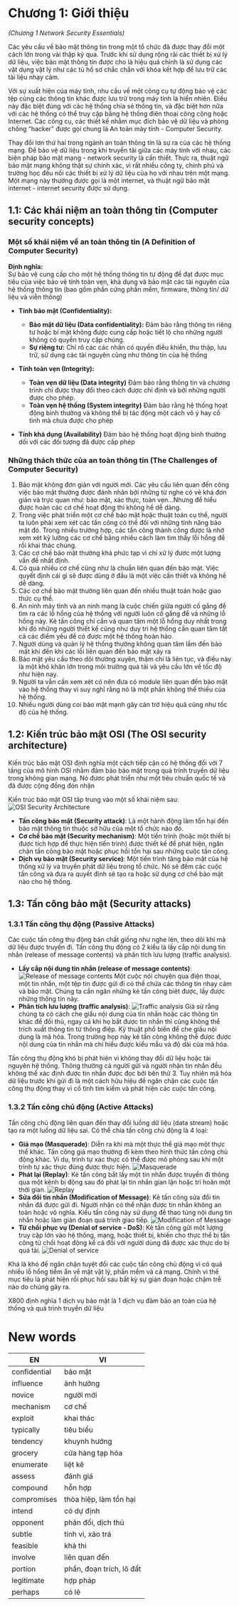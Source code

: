 # Chương 1: Giới thiệu

_(Chương 1 Network Security Essentials)_

Các yêu cầu về bảo mật thông tin trong một tổ chức đã được thay đổi một cách lớn trong vài thập kỷ qua. Trước khi sử dụng rộng rãi các thiết bị xử lý dữ liệu, việc bảo mật thông tin được cho là hiệu quả chính là sử dụng các vật dụng vật lý như các tủ hồ sơ chắc chắn với khóa kết hợp để lưu trữ các tài liệu nhạy cảm.

Với sự xuất hiện của máy tính, nhu cầu về một công cụ tự động bảo vệ các tệp cùng các thông tin khác được lưu trữ trong máy tính là hiển nhiên. Điều này đặc biệt đúng với các hệ thống chia sẻ thông tin, và đặc biệt hơn nữa với các hệ thống có thể truy cập bằng hệ thống điên thoại công cộng hoặc Internet. Các công cụ, các thiết kế nhằm mục đích bảo vệ dữ liệu và phòng chống “hacker” được gọi chung là An toàn máy tính - Computer Security.

Thay đổi lơn thứ hai trong ngành an toàn thông tin là sự ra của các hệ thống mạng. Để bảo vệ dữ liệu trong khi truyền tải giữa các máy tính với nhau, các biện pháp bảo mật mạng - network security là cần thiết. Thực ra, thuật ngữ bảo mật mạng không thật sự chính xác, vì rất nhiều công ty, chính phủ và trường học đều nối các thiết bị xử lý dữ liệu của họ với nhau trên một mạng. Một mạng này thường được gọi là một internet, và thuật ngữ bảo mật internet - internet security được sử dụng.

## 1.1: Các khái niệm an toàn thông tin (Computer security concepts)

### Một số khái niệm về an toàn thông tin (A Definition of Computer Security)

**Định nghĩa:**\
Sự bảo vệ cung cấp cho một hệ thống thông tin tự động để đạt được mục tiêu của việc bảo vệ tính toàn vẹn, khả dụng và bảo mật các tài nguyên của hệ thống thông tin (bao gồm phần cứng phần mềm, firmware, thông tin/ dữ liệu và viễn thông)

- **Tính bảo mật (Confidentiality):**

  - **Bảo mật dữ liệu (Data confidentiality):** Đảm bảo rằng thông tin riêng tư hoặc bí mật không được cung cấp hoặc tiết lộ cho những người không có quyền truy cập chúng.
  - **Sự riêng tư:** Chỉ rõ các các nhân có quyền điều khiển, thu thập, lưu trữ, sử dụng các tài nguyên cũng như thông tin của hệ thống

- **Tính toàn vẹn (Integrity):**

  - **Toàn vẹn dữ liệu (Data integrity)** Đảm bảo rằng thông tin và chương trình chỉ được thay đổi theo cách được chỉ định và bởi những người được cho phép.
  - **Toàn vẹn hệ thống (System integrity)** Đảm bảo rằng hệ thống hoạt động bình thường và không thể bị tác động một cách vô ý hay cố tình mà chưa được cho phép

- **Tính khả dụng (Availability)** Đảm bảo hệ thống hoạt động bình thường dối với các đối tượng đã được cấp phép

### Những thách thức của an toàn thông tin (The Challenges of Computer Security)

1. Bảo mật không đơn giản với người mới. Các yêu cầu liên quan đến công việc bảo mật thường được đánh nhãn bởi những từ nghe có vẻ khá đơn giản và trực quan như: bảo mật, xác thực, toàn vẹn...Nhưng để hiểu được hoàn các cơ chế hoạt động thì không hề dễ dàng.
2. Trong việc phát triển một cơ chế bảo mật hoặc thuật toán cụ thể, người ta luôn phải xem xét các tấn công có thể đối với những tính năng bảo mật đó. Trong nhiều trường hợp, các tấn công thành công được là nhờ xem xét kỹ lưỡng các cơ chế bằng nhiều cách làm tìm thấy lỗi hổng để rồi khai thác chúng.
3. Các cơ chế bảo mật thường khá phức tạp vì chỉ xử lý đươc một lượng vấn đề nhất định.
4. Có quá nhiều cơ chế cũng như là chuẩn liên quan đến bảo mật. Việc quyết định cái gì sẽ được dùng ở đầu là một việc cần thiết và không hề dễ dàng.
5. Các cơ chế bảo mật thường liên quan đến nhiều thuật toán hoặc giao thức cụ thể.
6. An ninh máy tính và an ninh mạng là cuộc chiến giữa người cố gắng để tìm ra các lỗ hổng của hệ thống với người luôn cố gắng để vá những lỗ hổng này. Kẻ tấn công chỉ cần và quan tâm một lỗ hổng duy nhất trong khi đó những người thiết kế cũng như duy trì hệ thổng cần quan tâm tất cả các điểm yếu để có được một hệ thống hoàn hảo.
7. Người dùng và quản lý hệ thống thường không quan tâm lắm đến bảo mật khi đến khi các lỗi liên quan đến bảo mật xảy ra
8. Bảo mật yêu cầu theo dõi thường xuyên, thậm chí là liên tục, và điều này là một khó khăn lớn trong môi trường quá tải và yêu cầu lớn về tốc độ như hiện nay.
9. Người ta vẫn cần xem xét có nên đưa có module liên quan đến bảo mật vào hệ thống thay vì suy nghĩ rằng nó là một phần không thể thiếu của hệ thống.
10. Nhiều người dùng coi bảo mật mạnh gây cản trở hiệu quả cũng như tốc độ của hệ thống.

## 1.2: Kiến trúc bảo mật OSI (The OSI security architecture)

Kiến trúc bảo mật OSI định nghĩa một cách tiếp cận có hệ thống đối với 7 tầng của mô hình OSI nhằm đảm bảo bảo mật trong quá trình truyền dữ liệu trong không gian mạng. Nó đươc phát triển như một tiêu chuẩn quốc tế và đã được cộng đồng đón nhận

Kiến trúc bảo mật OSI tâp trung vào một số khái niệm sau:
![OSI Security Architecture](/NetworkSecurityEssentials/OSISecurityArchitecture.png)

- **Tấn công bảo mật (Security attack)**: Là một hành động làm tổn hại đến bảo mật thông tin thuộc sở hữu của một tổ chức nào đó.
- **Cơ chế bảo mật (Security mechanism)**: Một tiến trình (hoặc một thiết bị được tích hợp để thực hiện tiến trình) được thiết kế để phát hiện, ngăn chặn tấn công bảo mật hoặc phục hồi tổn hại sau những cuộc tấn công.
- **Dịch vụ bảo mật (Security service)**: Một tiến trình tăng bảo mật của hệ thống xử lý và truyền phát dữ liệu trong tổ chức. Nó sẽ đếm các cuộc tấn công và đưa ra quyết định sẽ tạo ra hoặc sử dụng cơ chế bảo mật nào cho hệ thống.

## 1.3: Tấn công bảo mật (Security attacks)

### 1.3.1 Tấn công thụ động (Passive Attacks)

Các cuộc tấn công thụ động bản chất giống như nghe lén, theo dõi khi mà dữ liệu được truyền đi.
Tấn công thụ động có 2 kiểu là lấy cắp nội dung tin nhắn (release of message contents) và phân tích lưu lượng (traffic analysis).

- **Lấy cắp nội dung tin nhắn (release of message contents)**:
  ![Release of message contents](/NetworkSecurityEssentials/ReleaseOfMessageContents.png)
  Một cuộc nói chuyện qua điện thoại, một tin nhắn, một tệp tin được gửi đi có thể chứa các thông tin nhạy cảm và bảo mật. Chúng ta cần ngăn những kẻ tấn công biêt được, lấy được những thông tin này.
- **Phân tích lưu lượng (traffic analysis)**:
  ![Traffic analysis](/NetworkSecurityEssentials/TrafficAnalysis.png)
  Giả sử rằng chúng ta có cách che giấu nội dung của tin nhắn hoặc các thông tin khác để đối thủ, ngay cả khi họ bắt được tin nhắn thì cũng không thể trích xuất thông tin từ thông điệp. Kỹ thuật phổ biến để che giấu nội dung là mã hóa. Trong trường họp này kẻ tấn công không thể được được nội dung của tin nhắn mà chỉ hiểu được kiểu mẫu và độ dài của mã hóa.

Tấn công thụ động khó bị phát hiện vì không thay đổi dữ liệu hoặc tài nguyên hệ thống. Thông thường cả người gửi và người nhận tin nhắn đều không thể xác định được tin nhắn được đọc bởi bên thứ 3. Tuy nhiên mã hóa dữ liệu trước khi gửi đi là một cách hữu hiệu để ngăn chặn các cuộc tấn công thụ động thay vì cố tình tìm kiếm và phát hiện các cuộc tấn công.

### 1.3.2 Tấn công chủ động (Active Attacks)

Tấn công chủ động liên quan đến thay dổi luồng dữ liệu (data stream) hoặc tạo ra một luồng dữ liệu sai.
Có thể chia tấn công chủ động là 4 loại:

- **Giả mạo (Masquerade)**: Diễn ra khi mà một thực thể giả mạo một thực thể khác. Tấn công giả mạo thường đi kèm theo hình thức tấn công chủ động khác. Ví dụ, trình tự xác thực có thể được mô phỏng sau khi một trình tự xác thực đúng được thực hiện.
  ![Masquerade](/NetworkSecurityEssentials/Masquerade.png)
- **Phát lại (Replay)**: Kẻ tấn công bắt lấy một tin nhắn được truyền đi thông qua một kênh bị động sau đó phát lại tin nhắn gian lận hoặc trì hoãn một thời gian.
  ![Replay](/NetworkSecurityEssentials/Replay.png)
- **Sửa đổi tin nhắn (Modification of Message)**: Kẻ tấn công sửa đổi tin nhắn đã được gửi đi. Người nhận có thể nhận được tin nhắn không an toàn hoặc vô nghĩa. Kiểu tấn công này sử dụng để thao túng nội dung tin nhắn hoặc làm gián đoạn quá trình giao tiếp.
  ![Modification of Message](/NetworkSecurityEssentials/ModificationOfMessages.png)
- **Từ chối phục vụ (Denial of service - DoS)**: Kẻ tấn công gửi một lượng truy cập lớn vào hệ thống, mạng, hoặc thiết bị, khiến cho thực thể bị tấn công từ chối hoạt động kể cả đối với người dùng đã được xác thực do bị quá tải.
  ![Denial of service](/NetworkSecurityEssentials/DenialOfService.png)

Khá là khó để ngăn chặn tuyệt đối các cuộc tấn công chủ động vì có quá nhiều lỗ hổng tiềm ẩn về mặt vật lý, phần mềm và cả mạng. Chính vì thế mục tiêu là phát hiện rồi phục hồi sau bất kỳ sự gián đoạn hoặc chậm trễ nào do chúng gây ra.

X800 định nghĩa 1 dịch vụ bảo mật là 1 dịch vụ đảm bảo an toàn của hệ thống và quá trình truyền dữ liệu

# New words
| EN           | VI                       |
| ------------ | ------------------------ |
| confidential | bảo mật                  |
| influence    | ảnh hưởng                |
| novice       | người mới                |
| mechanism    | cơ chế                   |
| exploit      | khai thác                |
| typically    | tiêu biểu                |
| tendency     | khuynh hướng             |
| grocery      | cửa hàng tạp hóa         |
| enumerate    | liệt kê                  |
| assess       | đánh giá                 |
| compound     | hỗn hợp                  |
| compromises  | thỏa hiệp, làm tổn hại   |
| intend       | có dự định               |
| opponent     | phản đối, dịch thủ       |
| subtle       | tinh vi, xảo trá         |
| feasible     | khả thi                  |
| involve      | liên quan đến            |
| portion      | phần, đoạn trích, lô đất |
| legitimate   | hợp pháp                 |
| perhaps      | có lẽ                    |
